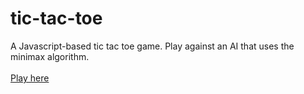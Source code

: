 # tic-tac-toe

A Javascript-based tic tac toe game. Play against an AI that uses the minimax algorithm.
<br />
<br />
[Play here](https://fpierrem.github.io/tic-tac-toe/)